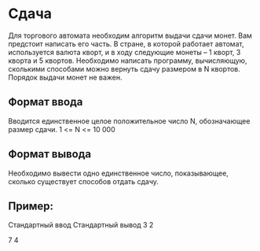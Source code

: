 # Сдача

Для торгового автомата необходим алгоритм выдачи сдачи монет. Вам предстоит написать его часть. В стране, в которой работает автомат, используется валюта кворт, и в ходу следующие монеты – 1 кворт, 3 кворта и
5 квортов. Необходимо написать программу, вычисляющую, сколькими способами можно вернуть сдачу размером в N квортов. Порядок выдачи монет не важен.

## Формат ввода
Вводится единственное целое положительное число N, обозначающее
размер сдачи. 1 <= N <= 10 000

## Формат вывода
Необходимо вывести одно единственное число, показывающее,
сколько существует способов отдать сдачу.

## Пример:
Стандартный ввод Стандартный вывод
3 2

7 4
